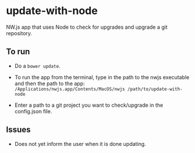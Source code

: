 # update-with-node
NW.js app that uses Node to check for upgrades and upgrade a git repository.

## To run
- Do a `bower update`.

- To run the app from the terminal, type in the path to the nwjs executable and then the path to the app:
      ```
      /Applications/nwjs.app/Contents/MacOS/nwjs /path/to/update-with-node
      ```
      
- Enter a path to a git project you want to check/upgrade in the config.json file.

## Issues
- Does not yet inform the user when it is done updating.

